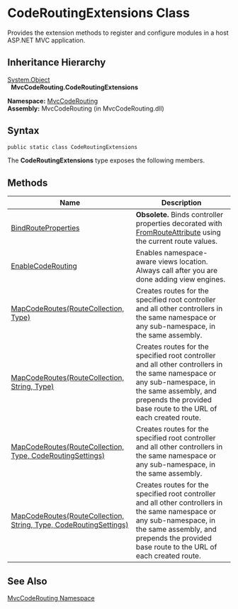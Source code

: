 CodeRoutingExtensions Class
===========================
Provides the extension methods to register and configure modules in a host ASP.NET MVC application.


Inheritance Hierarchy
---------------------
[System.Object][1]  
  **MvcCodeRouting.CodeRoutingExtensions**  

**Namespace:** [MvcCodeRouting][2]  
**Assembly:** MvcCodeRouting (in MvcCodeRouting.dll)

Syntax
------

```csharp
public static class CodeRoutingExtensions
```

The **CodeRoutingExtensions** type exposes the following members.


Methods
-------

Name                                                                   | Description                                                                                                                                                                                                         
---------------------------------------------------------------------- | ------------------------------------------------------------------------------------------------------------------------------------------------------------------------------------------------------------------- 
[BindRouteProperties][3]                                               | **Obsolete.** Binds controller properties decorated with [FromRouteAttribute][4] using the current route values.                                                                                                    
[EnableCodeRouting][5]                                                 | Enables namespace-aware views location. Always call after you are done adding view engines.                                                                                                                         
[MapCodeRoutes(RouteCollection, Type)][6]                              | Creates routes for the specified root controller and all other controllers in the same namespace or any sub-namespace, in the same assembly.                                                                        
[MapCodeRoutes(RouteCollection, String, Type)][7]                      | Creates routes for the specified root controller and all other controllers in the same namespace or any sub-namespace, in the same assembly, and prepends the provided base route to the URL of each created route. 
[MapCodeRoutes(RouteCollection, Type, CodeRoutingSettings)][8]         | Creates routes for the specified root controller and all other controllers in the same namespace or any sub-namespace, in the same assembly.                                                                        
[MapCodeRoutes(RouteCollection, String, Type, CodeRoutingSettings)][9] | Creates routes for the specified root controller and all other controllers in the same namespace or any sub-namespace, in the same assembly, and prepends the provided base route to the URL of each created route. 


See Also
--------
[MvcCodeRouting Namespace][2]  

[1]: http://msdn.microsoft.com/en-us/library/e5kfa45b
[2]: ../README.md
[3]: BindRouteProperties.md
[4]: ../FromRouteAttribute/README.md
[5]: EnableCodeRouting.md
[6]: MapCodeRoutes_2.md
[7]: MapCodeRoutes.md
[8]: MapCodeRoutes_3.md
[9]: MapCodeRoutes_1.md